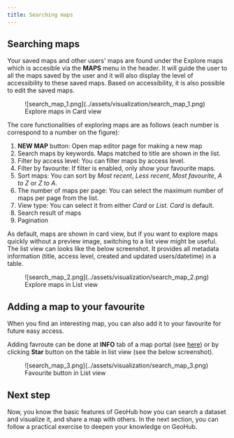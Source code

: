 ```yaml
---
title: Searching maps
---
```


## Searching maps

Your saved maps and other users' maps are found under the Explore maps which is accesible via the **MAPS** menu in the header.
It will guide the user to all the maps saved by the user and it will also display the level of accessibility to these saved maps.
Based on accessibility, it is also possible to edit the saved maps.

<figure markdown="span">
  ![search_map_1.png](../assets/visualization/search_map_1.png)
  <figcaption>Explore maps in Card view</figcaption>
</figure>

The core functionalities of exploring maps are as follows (each number is correspond to a number on the figure):

1. **NEW MAP** button: Open map editor page for making a new map
2. Search maps by keywords. Maps matched to title are shown in the list.
3. Filter by access level: You can filter maps by access level.
4. Filter by favourite: If filter is enabled, only show your favourite maps.
5. Sort maps: You can sort by _Most recent_, _Less recent_, _Most favourite_, _A to Z_ or _Z to A_.
6. The number of maps per page: You can select the maximum number of maps per page from the list.
7. View type: You can select it from either _Card_ or _List_. _Card_ is default.
8. Search result of maps
9. Pagination

As default, maps are shown in card view, but if you want to explore maps quickly without a preview image, switching to a list view might be useful. The list view can looks like the below screenshot. It provides all metadata information (title, access level, created and updated users/datetime) in a table.

<figure markdown="span">
  ![search_map_2.png](../assets/visualization/search_map_2.png)
  <figcaption>Explore maps in List view</figcaption>
</figure>

## Adding a map to your favourite

When you find an interesting map, you can also add it to your favourite for future easy access.

Adding favroute can be done at **INFO** tab of a map portal (see [here](./share_map.md#info-tab)) or by clicking **Star** button on the table in list view (see the below screenshot).

<figure markdown="span">
  ![search_map_3.png](../assets/visualization/search_map_3.png)
  <figcaption>Favourite button in List view</figcaption>
</figure>

## Next step

Now, you know the basic features of GeoHub how you can search a dataset and visualize it, and share a map with others. In the next section, you can follow a practical exercise to deepen your knowledge on GeoHub.
